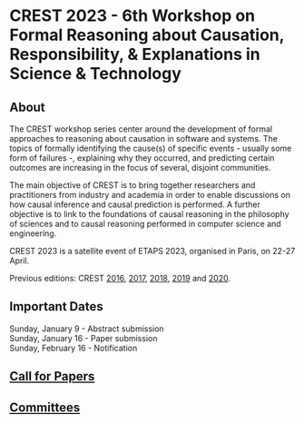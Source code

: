 # CREST 2023 - 6th Workshop on Formal Reasoning about Causation, Responsibility, & Explanations in Science & Technology

## About
The CREST workshop series center around the development of formal approaches to reasoning about causation in software and systems. The topics of formally identifying the cause(s) of specific events - usually some form of failures -, explaining why they occurred, and predicting certain outcomes are increasing in the focus of several, disjoint communities.

The main objective of CREST is to bring together researchers and practitioners from industry and academia in order to enable discussions on how causal inference and causal prediction is performed. A further objective is to link to the foundations of causal reasoning in the philosophy of sciences and to causal reasoning performed in computer science and engineering.

CREST 2023 is a satellite event of ETAPS 2023, organised in Paris, on 22-27 April.

Previous editions: CREST
<a href="https://crest2016.inria.fr">2016</a>,
<a href="https://kim28.wwwdns.kim.uni-konstanz.de/crest2017">2017</a>, 
<a href="https://www.react.uni-saarland.de/crest2018">2018</a>, 
<a href="https://conf.researchr.org/track/etaps-2019/crest-2019-papers">2019</a> and
<a href="https://sites.google.com/view/crest2020/home">2020</a>.


## Important Dates
Sunday, January 9  - Abstract submission <br />
Sunday, January 16 - Paper submission <br />
Sunday, February 16 - Notification <br />

## <a href="https://crest-etaps.github.io/cfp">Call for Papers</a> 

## <a href="https://crest-etaps.github.io/committees">Committees</a>


